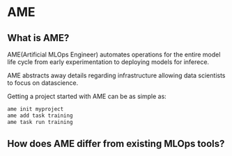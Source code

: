 # AME

## What is AME?

AME(Artificial MLOps Engineer) automates operations for the entire model life cycle from early experimentation to deploying models for inferece.

AME abstracts away details regarding infrastructure allowing data scientists to focus on datascience.

Getting a project started with AME can be as simple as:

```sh
ame init myproject
ame add task training
ame task run training
```

## How does AME differ from existing MLOps tools?


